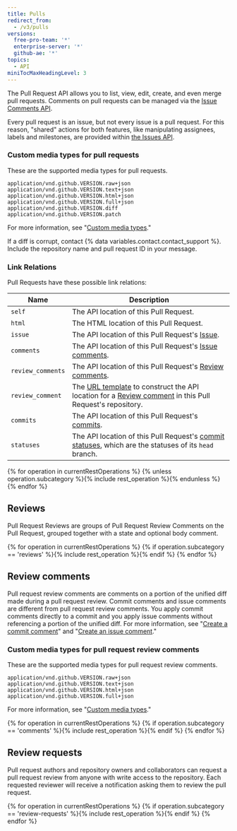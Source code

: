 ```yaml
---
title: Pulls
redirect_from:
  - /v3/pulls
versions:
  free-pro-team: '*'
  enterprise-server: '*'
  github-ae: '*'
topics:
  - API
miniTocMaxHeadingLevel: 3
---
```


The Pull Request API allows you to list, view, edit, create, and even merge pull requests. Comments on pull requests can be managed via the [Issue Comments API](/rest/reference/issues#comments).

Every pull request is an issue, but not every issue is a pull request. For this reason, "shared" actions for both features, like manipulating assignees, labels and milestones, are provided within [the Issues API](/rest/reference/issues).

### Custom media types for pull requests

These are the supported media types for pull requests.

    application/vnd.github.VERSION.raw+json
    application/vnd.github.VERSION.text+json
    application/vnd.github.VERSION.html+json
    application/vnd.github.VERSION.full+json
    application/vnd.github.VERSION.diff
    application/vnd.github.VERSION.patch

For more information, see "[Custom media types](/rest/overview/media-types)."

<a id="diff-error">

If a diff is corrupt, contact {% data variables.contact.contact_support %}. Include the repository name and pull request ID in your message.

### Link Relations

Pull Requests have these possible link relations:

Name | Description
-----|-----------|
`self`| The API location of this Pull Request.
`html`| The HTML location of this Pull Request.
`issue`| The API location of this Pull Request's [Issue](/rest/reference/issues).
`comments`| The API location of this Pull Request's [Issue comments](/rest/reference/issues#comments).
`review_comments`| The API location of this Pull Request's [Review comments](/rest/reference/pulls#comments).
`review_comment`| The [URL template](/rest#hypermedia) to construct the API location for a [Review comment](/rest/reference/pulls#comments) in this Pull Request's repository.
`commits`|The API location of this Pull Request's [commits](#list-commits-on-a-pull-request).
`statuses`| The API location of this Pull Request's [commit statuses](/rest/reference/repos#statuses), which are the statuses of its `head` branch.

{% for operation in currentRestOperations %}
  {% unless operation.subcategory %}{% include rest_operation %}{% endunless %}
{% endfor %}

## Reviews

Pull Request Reviews are groups of Pull Request Review Comments on the Pull
Request, grouped together with a state and optional body comment.

{% for operation in currentRestOperations %}
  {% if operation.subcategory == 'reviews' %}{% include rest_operation %}{% endif %}
{% endfor %}

## Review comments

Pull request review comments are comments on a portion of the unified diff made during a pull request review. Commit comments and issue comments are different from pull request review comments. You apply commit comments directly to a commit and you apply issue comments without referencing a portion of the unified diff. For more information, see "[Create a commit comment](/rest/reference/git#create-a-commit)" and "[Create an issue comment](/rest/reference/issues#create-an-issue-comment)."

### Custom media types for pull request review comments

These are the supported media types for pull request review comments.

    application/vnd.github.VERSION.raw+json
    application/vnd.github.VERSION.text+json
    application/vnd.github.VERSION.html+json
    application/vnd.github.VERSION.full+json

For more information, see "[Custom media types](/rest/overview/media-types)."

{% for operation in currentRestOperations %}
  {% if operation.subcategory == 'comments' %}{% include rest_operation %}{% endif %}
{% endfor %}

## Review requests

Pull request authors and repository owners and collaborators can request a pull request review from anyone with write access to the repository. Each requested reviewer will receive a notification asking them to review the pull request.

{% for operation in currentRestOperations %}
  {% if operation.subcategory == 'review-requests' %}{% include rest_operation %}{% endif %}
{% endfor %}
